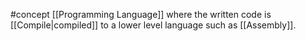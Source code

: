 #concept
[[Programming Language]] where the written code is [[Compile|compiled]] to a lower level language such as [[Assembly]].
